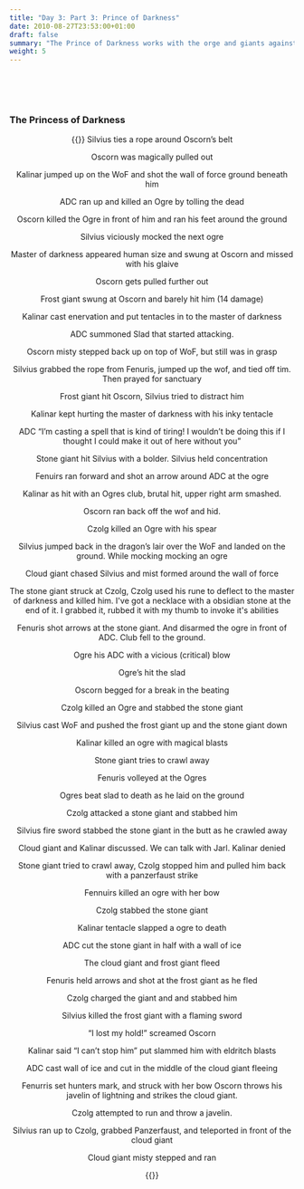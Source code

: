 ```yaml
---
title: "Day 3: Part 3: Prince of Darkness"
date: 2010-08-27T23:53:00+01:00
draft: false
summary: "The Prince of Darkness works with the orge and giants against the party"
weight: 5
---
```

<br>
<br>
<br>

### The Princess of Darkness

<center>

  {{<imageToClick imagePath = "DALL·E 2022-12-08 22.05.42 - Realistic fantasy creature with blue skin, white hair, and sharp teeth open shirt swinging a glaive  fighting off  a tentacle of inky darkness.png" Capition = "DALL·E 2022-12-08 22.05.42 - Realistic fantasy creature with blue skin, white hair, and sharp teeth open shirt swinging a glaive  fighting off  a tentacle of inky darkness.png"  width = "60%" >}}
Silvius ties a rope around Oscorn’s belt

Oscorn was magically pulled out

Kalinar jumped up on the WoF and shot the wall of force ground beneath him

ADC ran up and killed an Ogre by tolling the dead

Oscorn killed the Ogre in front of him and ran his feet around the ground

Silvius viciously mocked the next ogre

Master of darkness appeared human size and swung at Oscorn and missed with his glaive 

Oscorn gets pulled further out

Frost giant swung at Oscorn and barely hit him (14 damage)

Kalinar cast enervation and put tentacles in to the master of darkness

ADC summoned Slad that started attacking.

Oscorn misty stepped back up on top of WoF, but still was in grasp

Silvius grabbed the rope from Fenuris, jumped up the wof, and tied off tim. Then prayed for sanctuary

Frost giant hit Oscorn, Silvius tried to distract him

Kalinar kept hurting the master of darkness with his inky tentacle 

ADC “I’m casting a spell that is kind of tiring! I wouldn’t be doing this if I thought I could make it out of here without you”

Stone giant hit Silvius with a bolder. Silvius held concentration

Fenuirs ran forward and shot an arrow around ADC at the ogre

Kalinar as hit with an Ogres club, brutal hit, upper right arm smashed. 

Oscorn ran back off the wof and hid.

Czolg killed an Ogre with his spear

Silvius jumped back in the dragon’s lair over the WoF and landed on the ground. While mocking mocking an ogre

Cloud giant chased Silvius and mist formed around the wall of force 

The stone giant struck at Czolg, Czolg used his rune to deflect to the master of darkness and killed him. I've got a necklace with a obsidian stone at the end of it. I grabbed it, rubbed it with my thumb to invoke it's abilities


Fenuris shot arrows at the stone giant. And disarmed the ogre in front of ADC. Club fell to the ground.

Ogre his ADC with a vicious (critical) blow

Ogre’s hit the slad

Oscorn begged for a break in the beating

Czolg killed an Ogre and stabbed the stone giant

Silvius cast WoF and pushed the frost giant up and the stone giant down

Kalinar killed an ogre with magical blasts

Stone giant tries to crawl away

Fenuris volleyed at the Ogres

Ogres beat slad to death as he laid on the ground

Czolg attacked a stone giant and stabbed him

Silvius fire sword stabbed the stone giant in the butt as he crawled away

Cloud giant and Kalinar discussed. We can talk with Jarl. Kalinar denied 

Stone giant tried to crawl away, Czolg stopped him and pulled him back with a panzerfaust strike

Fennuirs killed an ogre with her bow

Czolg stabbed the stone giant

Kalinar tentacle slapped a ogre to death

ADC cut the stone giant in half with a wall of ice

The cloud giant and frost giant fleed

Fenuris held arrows and shot at the frost giant as he fled

Czolg charged the giant and and stabbed him

Silvius killed the frost giant with a flaming sword

“I lost my hold!” screamed Oscorn

Kalinar said “I can’t stop him” put slammed him with eldritch blasts

ADC cast wall of ice and cut in the middle of the cloud giant fleeing

Fenurris set hunters mark, and struck with her bow
Oscorn throws his javelin of lightning and strikes the cloud giant. 

Czolg attempted to run and throw a javelin.

Silvius ran up to Czolg, grabbed Panzerfaust, and teleported in front of the cloud giant

Cloud giant misty stepped and ran

  {{<imageToClick imagePath = "ThePrinceOfDarknessRoll20.png" Capition = "Roll20 battle map"  width = "60%" >}}
  
</center>
